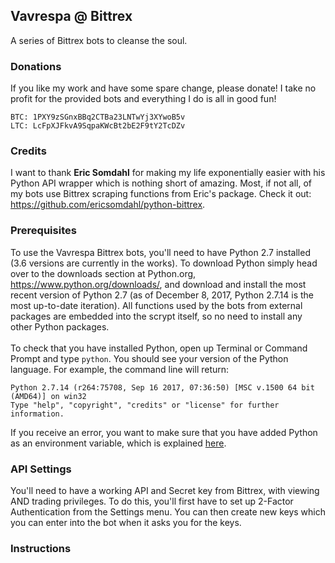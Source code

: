 ## Vavrespa @ Bittrex
A series of Bittrex bots to cleanse the soul.

### Donations

If you like my work and have some spare change, please donate! I take no profit for the provided bots and everything I do is all in good fun!

```
BTC: 1PXY9zSGnxBBq2CTBa23LNTwYj3XYwoB5v
LTC: LcFpXJFkvA9SqpaKWcBt2bE2F9tY2TcDZv
```

### Credits

I want to thank **Eric Somdahl** for making my life exponentially easier with his Python API wrapper which is nothing short of amazing. Most, if not all, of my bots use Bittrex scraping functions from Eric's package. Check it out: https://github.com/ericsomdahl/python-bittrex.

### Prerequisites

To use the Vavrespa Bittrex bots, you'll need to have Python 2.7 installed (3.6 versions are currently in the works). To download Python simply head over to the downloads section at Python.org, https://www.python.org/downloads/, and download and install the most recent version of Python 2.7 (as of December 8, 2017, Python 2.7.14 is the most up-to-date iteration). All functions used by the bots from external packages are embedded into the scrypt itself, so no need to install any other Python packages. <br/><br/>
To check that you have installed Python, open up Terminal or Command Prompt and type `python`.  You should see your version of the Python language. For example, the command line will return:
```
Python 2.7.14 (r264:75708, Sep 16 2017, 07:36:50) [MSC v.1500 64 bit (AMD64)] on win32
Type "help", "copyright", "credits" or "license" for further information.
```
If you receive an error, you want to make sure that you have added Python as an environment variable, which is explained [here](https://edu.google.com/openonline/course-builder/docs/1.10/set-up-course-builder/check-for-python.html#add-to-path).

### API Settings

You'll need to have a working API and Secret key from Bittrex, with viewing AND trading privileges. To do this, you'll first have to set up 2-Factor Authentication from the Settings menu. You can then create new keys which you can enter into the bot when it asks you for the keys.

### Instructions
